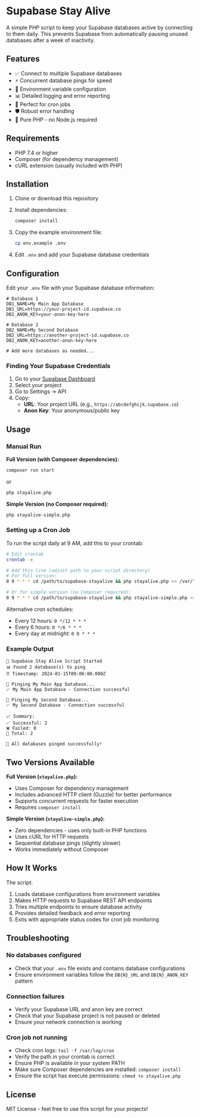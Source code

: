 # Supabase Stay Alive

A simple PHP script to keep your Supabase databases active by connecting to them daily. This prevents Supabase from automatically pausing unused databases after a week of inactivity.

## Features

- ✅ Connect to multiple Supabase databases
- ⚡ Concurrent database pings for speed
- 🔧 Environment variable configuration
- 📊 Detailed logging and error reporting
- 🔄 Perfect for cron jobs
- 🛡️  Robust error handling
- 🐘 Pure PHP - no Node.js required

## Requirements

- PHP 7.4 or higher
- Composer (for dependency management)
- cURL extension (usually included with PHP)

## Installation

1. Clone or download this repository
2. Install dependencies:
   ```bash
   composer install
   ```

3. Copy the example environment file:
   ```bash
   cp env.example .env
   ```

4. Edit `.env` and add your Supabase database credentials

## Configuration

Edit your `.env` file with your Supabase database information:

```env
# Database 1
DB1_NAME=My Main App Database
DB1_URL=https://your-project-id.supabase.co
DB1_ANON_KEY=your-anon-key-here

# Database 2
DB2_NAME=My Second Database
DB2_URL=https://another-project-id.supabase.co
DB2_ANON_KEY=another-anon-key-here

# Add more databases as needed...
```

### Finding Your Supabase Credentials

1. Go to your [Supabase Dashboard](https://supabase.com/dashboard)
2. Select your project
3. Go to Settings → API
4. Copy:
   - **URL**: Your project URL (e.g., `https://abcdefghijk.supabase.co`)
   - **Anon Key**: Your anonymous/public key

## Usage

### Manual Run

**Full Version (with Composer dependencies):**
```bash
composer run start
```

or

```bash
php stayalive.php
```

**Simple Version (no Composer required):**
```bash
php stayalive-simple.php
```

### Setting up a Cron Job

To run the script daily at 9 AM, add this to your crontab:

```bash
# Edit crontab
crontab -e

# Add this line (adjust path to your script directory)
# For full version:
0 9 * * * cd /path/to/supabase-stayalive && php stayalive.php >> /var/log/supabase-stayalive.log 2>&1

# Or for simple version (no Composer required):
0 9 * * * cd /path/to/supabase-stayalive && php stayalive-simple.php >> /var/log/supabase-stayalive.log 2>&1
```

Alternative cron schedules:
- Every 12 hours: `0 */12 * * *`
- Every 6 hours: `0 */6 * * *`
- Every day at midnight: `0 0 * * *`

### Example Output

```
🚀 Supabase Stay Alive Script Started
📊 Found 2 database(s) to ping
⏰ Timestamp: 2024-01-15T09:00:00.000Z

🏓 Pinging My Main App Database...
✅ My Main App Database - Connection successful

🏓 Pinging My Second Database...
✅ My Second Database - Connection successful

📈 Summary:
✅ Successful: 2
❌ Failed: 0
🔄 Total: 2

🎉 All databases pinged successfully!
```

## Two Versions Available

**Full Version (`stayalive.php`):**
- Uses Composer for dependency management
- Includes advanced HTTP client (Guzzle) for better performance
- Supports concurrent requests for faster execution
- Requires `composer install`

**Simple Version (`stayalive-simple.php`):**
- Zero dependencies - uses only built-in PHP functions
- Uses cURL for HTTP requests
- Sequential database pings (slightly slower)
- Works immediately without Composer

## How It Works

The script:
1. Loads database configurations from environment variables
2. Makes HTTP requests to Supabase REST API endpoints
3. Tries multiple endpoints to ensure database activity
4. Provides detailed feedback and error reporting
5. Exits with appropriate status codes for cron job monitoring

## Troubleshooting

### No databases configured
- Check that your `.env` file exists and contains database configurations
- Ensure environment variables follow the `DB{N}_URL` and `DB{N}_ANON_KEY` pattern

### Connection failures
- Verify your Supabase URL and anon key are correct
- Check that your Supabase project is not paused or deleted
- Ensure your network connection is working

### Cron job not running
- Check cron logs: `tail -f /var/log/cron`
- Verify the path in your crontab is correct
- Ensure PHP is available in your system PATH
- Make sure Composer dependencies are installed: `composer install`
- Ensure the script has execute permissions: `chmod +x stayalive.php`

## License

MIT License - feel free to use this script for your projects! 